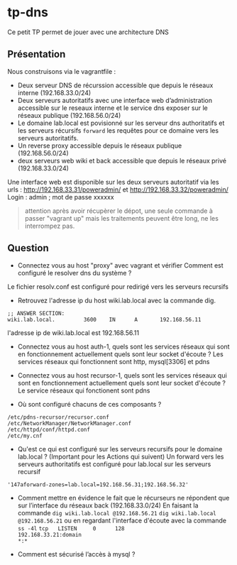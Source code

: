 # tp-dns

Ce petit TP permet de jouer avec une architecture DNS 

## Présentation 

Nous construisons via le vagrantfile :
 
- Deux serveur DNS de récurssion accessible que depuis le réseaux interne (192.168.33.0/24)
- Deux serveurs autoritatifs avec une interface web d’administration accessible sur le reseaux interne et le service dns exposer sur le réseaux publique (192.168.56.0/24)
- Le domaine lab.local est povisionné sur les serveur dns authoritatifs et les serveurs récursifs `forward` les requêtes pour ce domaine vers les serveurs autoritatifs.
- Un reverse proxy accessible depuis le réseaux publique (192.168.56.0/24)
- deux serveurs web wiki et back accessible que depuis le réseaux privé (192.168.33.0/24)

Une interface web est disponible sur les deux serveurs autoritatif via les urls :  http://192.168.33.31/poweradmin/ et http://192.168.33.32/poweradmin/ 
Login : admin ; mot de passe xxxxxx

> attention après avoir récupèrer le dépot, une seule commande à passer "vagrant up" mais les traitements peuvent être long, ne les interrompez pas.

## Question

* Connectez vous au host "proxy" avec vagrant et vérifier Comment est configuré le resolver dns du système ?

Le fichier resolv.conf est configuré pour redirigé vers les serveurs recursifs


* Retrouvez l'adresse ip du host wiki.lab.local avec la commande dig.
```
;; ANSWER SECTION:
wiki.lab.local.         3600    IN      A       192.168.56.11
```
l'adresse ip de wiki.lab.local est 192.168.56.11

* Connectez vous au host auth-1, quels sont les services réseaux qui sont en fonctionnement actuellement quels sont leur socket d'écoute ?
Les services réseaux qui fonctionnent sont http, mysql[3306] et pdns

* Connectez vous au host recursor-1,  quels sont les services réseaux qui sont en fonctionnement actuellement quels sont leur socket d'écoute ?
Le service réseaux qui fonctionent sont pdns 

* Où sont configuré chacuns de ces composants ?
```
/etc/pdns-recursor/recursor.conf
/etc/NetworkManager/NetworkManager.conf
/etc/httpd/conf/httpd.conf
/etc/my.cnf
```

* Qu'est ce qui est configuré sur les serveurs recursifs pour le domaine lab.local ? (Important pour les Actions qui suivent)
Un forward vers les serveurs authoritatifs est configuré pour lab.local sur les serveurs recursif
```
'147aforward-zones=lab.local=192.168.56.31;192.168.56.32'
```

* Comment mettre en évidence le fait que le récurseurs ne répondent que sur l’interface du réseaux back (192.168.33.0/24) 
En faisant la commande `dig wiki.lab.local @192.168.56.21` `dig wiki.lab.local @192.168.56.21`
ou en regardant l'interface d'écoute avec la commande `ss -4l` 
` tcp   LISTEN     0      128                                                                       192.168.33.21:domain                                                                                              *:*     `

* Comment est sécurisé l’accès à mysql ?
